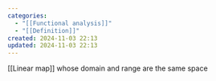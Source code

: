 ```yaml
---
categories:
  - "[[Functional analysis]]"
  - "[[Definition]]"
created: 2024-11-03 22:13
updated: 2024-11-03 22:13
---
```

[[Linear map]] whose domain and range are the same space